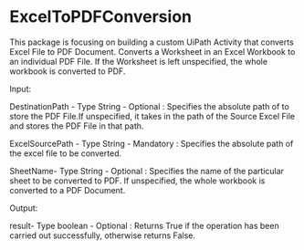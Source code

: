 # ExcelToPDFConversion
This package is focusing on building a custom UiPath Activity that converts Excel File to PDF Document.
Converts a Worksheet in an Excel Workbook to an individual PDF File. If the Worksheet is left unspecified, the whole workbook is converted to PDF.


Input:

DestinationPath - Type String - Optional :
Specifies the absolute path of to store the PDF File.If unspecified, it takes in the path of the Source Excel File and stores the PDF File in that path.

ExcelSourcePath - Type String - Mandatory :
Specifies the absolute path of the excel file to be converted.

SheetName- Type String - Optional :
Specifies the name of the particular sheet to be converted to PDF. If unspecified, the whole workbook is converted to a PDF Document.

Output:

result- Type boolean - Optional :
Returns True if the operation has been carried out successfully, otherwise returns False.
